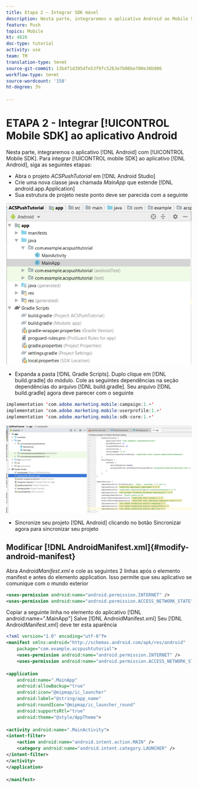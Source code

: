 ```yaml
---
title: Etapa 2 – Integrar SDK móvel
description: Nesta parte, integraremos o aplicativo Android ao Mobile SDK. Para integrar o SDK móvel ao aplicativo Android
feature: Push
topics: Mobile
kt: 4826
doc-type: tutorial
activity: use
team: TM
translation-type: tm+mt
source-git-commit: 13b4f1d395dfe53f9fc5263e7b06be700e30b986
workflow-type: tm+mt
source-wordcount: '158'
ht-degree: 3%

---
```


# ETAPA 2 - Integrar [!UICONTROL Mobile SDK] ao aplicativo Android

Nesta parte, integraremos o aplicativo [!DNL Android] com [!UICONTROL Mobile SDK]. Para integrar [!UICONTROL mobile SDK] ao aplicativo [!DNL Android], siga as seguintes etapas:

* Abra o projeto *ACSPushTutorial* em [!DNL Android Studio]
* Crie uma nova classe java chamada *MainApp* que estende [!DNL android.app.Application]
* Sua estrutura de projeto neste ponto deve ser parecida com a seguinte

![aplicativo principal](assets/android-main-app.PNG)

* Expanda a pasta [!DNL Gradle Scripts]. Duplo clique em [!DNL build.gradle] do módulo. Cole as seguintes dependências na seção dependências do arquivo [!DNL build.gradle]. Seu arquivo [!DNL build.gradle] agora deve parecer com o seguinte

<!--
Removed `{.line-numbers}` below
-->

```java
implementation 'com.adobe.marketing.mobile:campaign:1.+'
implementation 'com.adobe.marketing.mobile:userprofile:1.+'
implementation 'com.adobe.marketing.mobile:sdk-core:1.+'
```

![classe de módulo](assets/module-build-gradle.PNG)

* Sincronize seu projeto [!DNL Android] clicando no botão Sincronizar agora para sincronizar seu projeto

## Modificar [!DNL AndroidManifest.xml]{#modify-android-manifest}

Abra *AndroidManifest.xml* e cole as seguintes 2 linhas após o elemento manifest e antes do elemento application. Isso permite que seu aplicativo se comunique com o mundo exterior

<!--
Removed `{.line-numbers}` below
-->

```xml
<uses-permission android:name="android.permission.INTERNET" />
<uses-permission android:name="android.permission.ACCESS_NETWORK_STATE" />
```

Copiar a seguinte linha no elemento do aplicativo
[!DNL android:name=".MainApp"]
Salve [!DNL AndroidManifest.xml]
Seu [!DNL AndroidManifest.xml] deve ter esta aparência

<!--
Removed `{.line-numbers}` below
-->

```xml
<?xml version="1.0" encoding="utf-8"?>
<manifest xmlns:android="http://schemas.android.com/apk/res/android"
    package="com.example.acspushtutorial">
    <uses-permission android:name="android.permission.INTERNET" />
    <uses-permission android:name="android.permission.ACCESS_NETWORK_STATE" />

<application
    android:name=".MainApp"
    android:allowBackup="true"
    android:icon="@mipmap/ic_launcher"
    android:label="@string/app_name"
    android:roundIcon="@mipmap/ic_launcher_round"
    android:supportsRtl="true"
    android:theme="@style/AppTheme">

<activity android:name=".MainActivity">
<intent-filter>
    <action android:name="android.intent.action.MAIN" />
    <category android:name="android.intent.category.LAUNCHER" />
</intent-filter>
</activity>
</application>

</manifest>
```
